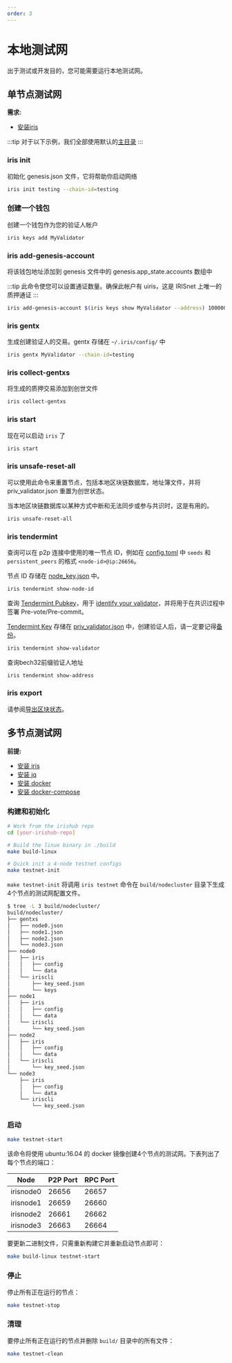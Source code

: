 ```yaml
---
order: 3
---
```


# 本地测试网

出于测试或开发目的，您可能需要运行本地测试网。

## 单节点测试网

**需求:**

- [安装iris](../get-started/install.md)

:::tip
对于以下示例，我们全部使用默认的[主目录](intro.md#主目录)
:::

### iris init

初始化 genesis.json 文件，它将帮助你启动网络

```bash
iris init testing --chain-id=testing
```

### 创建一个钱包

创建一个钱包作为您的验证人帐户

```bash
iris keys add MyValidator
```

### iris add-genesis-account

将该钱包地址添加到 genesis 文件中的 genesis.app_state.accounts 数组中

:::tip
此命令使您可以设置通证数量。确保此帐户有 uiris，这是 IRISnet 上唯一的质押通证
:::

```bash
iris add-genesis-account $(iris keys show MyValidator --address) 100000000uiris
```

### iris gentx

生成创建验证人的交易。gentx 存储在 `~/.iris/config/` 中

```bash
iris gentx MyValidator --chain-id=testing
```

### iris collect-gentxs

将生成的质押交易添加到创世文件

```bash
iris collect-gentxs
```

### iris start

现在可以启动 `iris` 了

```bash
iris start
```

### iris unsafe-reset-all

可以使用此命令来重置节点，包括本地区块链数据库，地址簿文件，并将 priv_validator.json 重置为创世状态。

当本地区块链数据库以某种方式中断和无法同步或参与共识时，这是有用的。

```bash
iris unsafe-reset-all
```

### iris tendermint

查询可以在 p2p 连接中使用的唯一节点 ID，例如在 [config.toml](intro.md#cnofig-toml) 中 `seeds` 和 `persistent_peers` 的格式 `<node-id>@ip:26656`。

节点 ID 存储在 [node_key.json](intro.md#node_key-json) 中。

```bash
iris tendermint show-node-id
```

 查询 [Tendermint Pubkey](../concepts/validator-faq.md#tendermint-密钥)，用于 [identify your validator](../cli-client/stake.md#iriscli-stake-create-validator)，并将用于在共识过程中签署 Pre-vote/Pre-commit。

[Tendermint Key](../concepts/validator-faq.md#tendermint-密钥) 存储在 [priv_validator.json](intro.md#priv_validator-json) 中，创建验证人后，请一定要记得[备份](../concepts/validator-faq.md#如何备份验证人节点)。

```bash
iris tendermint show-validator
```

查询bech32前缀验证人地址

```bash
iris tendermint show-address
```

### iris export

请参阅[导出区块状态](export.md)。

## 多节点测试网

**前提:**

- [安装 iris](../get-started/install.md)
- [安装 jq](https://stedolan.github.io/jq/download/)
- [安装 docker](https://docs.docker.com/engine/installation/)
- [安装 docker-compose](https://docs.docker.com/compose/install/)

### 构建和初始化

```bash
# Work from the irishub repo
cd [your-irishub-repo]

# Build the linux binary in ./build
make build-linux

# Quick init a 4-node testnet configs
make testnet-init
```

`make testnet-init` 将调用 `iris testnet` 命令在 `build/nodecluster` 目录下生成4个节点的测试网配置文件。

```bash
$ tree -L 3 build/nodecluster/
build/nodecluster/
├── gentxs
│   ├── node0.json
│   ├── node1.json
│   ├── node2.json
│   └── node3.json
├── node0
│   ├── iris
│   │   ├── config
│   │   └── data
│   └── iriscli
│       ├── key_seed.json
│       └── keys
├── node1
│   ├── iris
│   │   ├── config
│   │   └── data
│   └── iriscli
│       └── key_seed.json
├── node2
│   ├── iris
│   │   ├── config
│   │   └── data
│   └── iriscli
│       └── key_seed.json
└── node3
    ├── iris
    │   ├── config
    │   └── data
    └── iriscli
        └── key_seed.json
```

### 启动

```bash
make testnet-start
```

该命令将使用 ubuntu:16.04 的 docker 镜像创建4个节点的测试网。下表列出了每个节点的端口：

| Node      | P2P Port | RPC Port |
| --------- | -------- | -------- |
| irisnode0 | 26656    | 26657    |
| irisnode1 | 26659    | 26660    |
| irisnode2 | 26661    | 26662    |
| irisnode3 | 26663    | 26664    |

要更新二进制文件，只需重新构建它并重新启动节点即可：

```bash
make build-linux testnet-start
```

### 停止

停止所有正在运行的节点：

```bash
make testnet-stop
```

### 清理

要停止所有正在运行的节点并删除 `build/` 目录中的所有文件：

```bash
make testnet-clean
```
